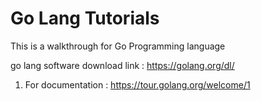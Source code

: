 

# Go Lang Tutorials

This is a walkthrough for Go Programming language

go lang software download link : https://golang.org/dl/

1. For documentation : https://tour.golang.org/welcome/1
